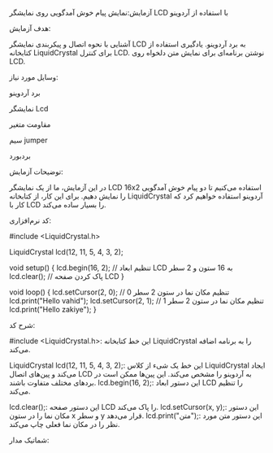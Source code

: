 آزمایش:نمایش پیام خوش آمدگویی روی نمایشگر LCD با استفاده از آردوینو

هدف آزمایش:

آشنایی با نحوه اتصال و پیکربندی نمایشگر LCD به برد آردوینو.
یادگیری استفاده از کتابخانه LiquidCrystal برای کنترل LCD.
نوشتن برنامه‌ای برای نمایش متن دلخواه روی LCD.

وسایل مورد نیاز:

برد آردوینو

نمایشگر Lcd

مقاومت متغیر

سیم‌ jumper

بردبورد


 توضیحات آزمایش:
 
 در این آزمایش، ما از یک نمایشگر LCD 16x2 استفاده می‌کنیم تا دو پیام خوش آمدگویی را نمایش دهیم. برای این کار، از کتابخانه LiquidCrystal آردوینو استفاده خواهیم کرد که کار با LCD را بسیار ساده می‌کند.
 
 کد نرم‌افزاری:
 
#include <LiquidCrystal.h>

LiquidCrystal lcd(12, 11, 5, 4, 3, 2);

void setup() {
  lcd.begin(16, 2); // تنظیم ابعاد LCD به 16 ستون و 2 سطر
  lcd.clear(); // پاک کردن صفحه LCD
}

void loop() {
  lcd.setCursor(2, 0); // تنظیم مکان نما در ستون 2 سطر 0
  lcd.print("Hello vahid");
  lcd.setCursor(2, 1); // تنظیم مکان نما در ستون 2 سطر 1
  lcd.print("Hello zakiye");
}


شرح کد:

#include <LiquidCrystal.h>: این خط کتابخانه LiquidCrystal را به برنامه اضافه 
می‌کند.

LiquidCrystal lcd(12, 11, 5, 4, 3, 2);: این خط یک شیء از کلاس LiquidCrystal ایجاد می‌کند و پین‌های اتصال LCD به آردوینو را مشخص می‌کند. این پین‌ها ممکن است در بردهای مختلف متفاوت باشند.
lcd.begin(16, 2);: این دستور ابعاد LCD 
را تنظیم می‌کند.

lcd.clear();: این دستور صفحه LCD را پاک می‌کند.
lcd.setCursor(x, y);: این دستور مکان نما را در ستون x و سطر y قرار می‌دهد.
lcd.print("متن");: این دستور متن مورد نظر را در مکان نما فعلی چاپ می‌کند.

شماتیک مدار:

